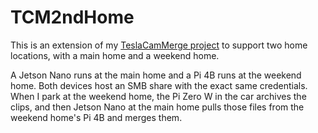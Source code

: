 # TCM2ndHome

This is an extension of my [TeslaCamMerge project](https://github.com/ppamidimarri/TeslaCamMerge) to support two home locations, with a main home and a weekend home. 

A Jetson Nano runs at the main home and a Pi 4B runs at the weekend home. Both devices host an SMB share with the exact same credentials. When I park at the weekend home, the Pi Zero W in the car archives the clips, and then Jetson Nano at the main home pulls those files from the weekend home's Pi 4B and merges them.


